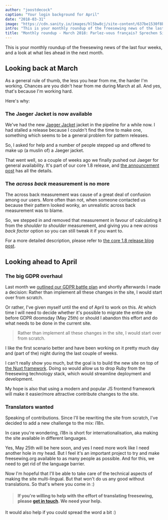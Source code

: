 ```yaml
---
author: "joostdecock"
caption: "Your login background for April"
date: "2018-03-31"
image: "https://cdn.sanity.io/images/hl5bw8cj/site-content/637be1530f8be9387a2be4feac90b92a145b1ddd-1920x1280.jpg"
intro: "This is your monthly roundup of the freesewing news of the last four weeks, and a look at what lies ahead in the next month."
title: "Monthly roundup - March 2018: Parlez-vous français? Sprechen Sie Deutsch? ¿Hablas español? 你會說中文嗎？"
---
```


This is your monthly roundup of the freesewing news of the last four weeks, and a look at what lies ahead in the next month.

## Looking back at March

As a general rule of thumb, the less you hear from me, the harder I'm working. 
Chances are you didn't hear from me during March at all. And yes, that's because I'm working hard.

Here's why:

### The Jaeger Jacket is now available

We've had the new [Jaeger Jacket](/patterns/jaeger) jacket in the pipeline for a while now. 
I had stalled a release because I couldn't find the time to make one, something which seems to
be a general problem for pattern releases.

So, I asked for help and a number of people stepped up and offered to make up (a muslin of) a Jaeger jacket.

That went well, so a couple of weeks ago we finally pushed out Jaeger for general availability.
It's part of our core 1.8 release, and [the announcement post](/blog/core-1.8-jaeger-across-back/) has all the details.

### The *across back* measurement is no more

The across back measurement was cause of a great deal of confusion among our users. 
More often than not, when someone contacted us because their pattern looked wonky, 
an unrealistic across back measurement was to blame.

So, we stepped in and removed that measurement in favour of calculating it from the *shoulder to shoulder* 
measurement, and giving you a new *across back factor* option so you can still tweak it if you want to.

For a more detailed description, please refer to [the core 1.8 release blog post](/blog/core-1.8-jaeger-across-back/).

## Looking ahead to April

### The big GDPR overhaul

Last month we [outlined our GDPR battle plan](/blog/gdpr-plan/) and shortly afterwards I made a decision:
Rather than implement all these changes in the site, I would start over from scratch.

Or rather, I've given myself until the end of April to work on this. At which time I will need to decide
whether it's possible to migrate the entire site before GDPR doomsday (May 25th) or should I abandon this 
effort and do what needs to be done in the current site.

>Rather than implement all these changes in the site, I would start over from scratch.

I like the first scenario better and have been working on it pretty much day and (part of the) night
during the last couple of weeks.

I can't really show you much, but the goal is to build the new site on top of 
[the Nuxt framework](https://nuxtjs.org/). Doing so would allow us to drop Ruby from the freesewing technology stack,
which would streamline deployment and development.

My hope is also that using a modern and popular JS frontend framework will make it easier/more attractive 
contribute changes to the site.

### Translators wanted

Speaking of contributions. Since I'll be rewriting the site from scratch, I've decided to add a new challenge to the mix: i18n.

In case you're wondering, i18n is short for internationalisation, aka making the site available in different languages.

Yes, May 25th will be here soon, and yes I need more work like I need another hole in my head. 
But I feel it's an important project to try and make freesewing.org available to as many people as possible. 
And for this, we need to get rid of the language barrier.

Now I'm hopeful that I'll be able to take care of the technical aspects of making the site multi-lingual. 
But that won't do us any good without translations. So that's where you come in :)

> #### If you're willing to help with the effort of translating freesewing, please [get in touch](/contact). We need your help. 

It would also help if you could spread the word a bit :)



